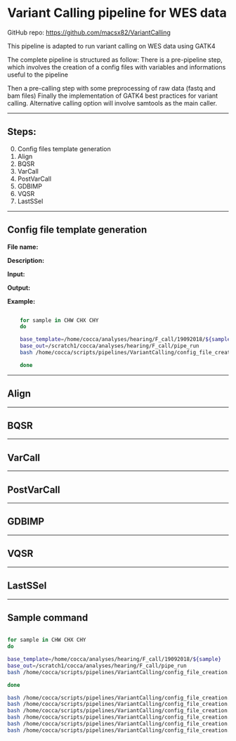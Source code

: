 # Variant Calling pipeline for WES data

GitHub repo: https://github.com/macsx82/VariantCalling

This pipeline is adapted to run variant calling on WES data using GATK4

The complete pipeline is structured as follow:
There is a pre-pipeline step, which involves the creation of a config files with variables and informations useful to the pipeline

Then a pre-calling step with some preprocessing of raw data (fastq and bam files)
Finally the implementation of GATK4 best practices for variant calling.
Alternative calling option will involve samtools as the main caller.


---------------------------------------------------------------------------
## Steps:

0. Config files template generation
1. Align
2. BQSR
3. VarCall
4. PostVarCall
5. GDBIMP
6. VQSR
7. LastSSel


---------------------------------------------------------------------------
## Config file template generation

**File name:** 

**Description:**

**Input:**

**Output:**

**Example:**

```bash

    for sample in CHW CHX CHY
    do 

    base_template=/home/cocca/analyses/hearing/F_call/19092018/${sample}
    base_out=/scratch1/cocca/analyses/hearing/F_call/pipe_run
    bash /home/cocca/scripts/pipelines/VariantCalling/config_file_creation.sh -t ${base_template} -o ${base_out} -s ${sample} -v -m massimiliano.cocca@burlo.trieste.it -i /scratch1/cocca/analyses/hearing/Ferrua_call/${sample}/4.fastq_post

    done

```

---------------------------------------------------------------------------
## Align

---------------------------------------------------------------------------
## BQSR

---------------------------------------------------------------------------
## VarCall

---------------------------------------------------------------------------
## PostVarCall
---------------------------------------------------------------------------
## GDBIMP

---------------------------------------------------------------------------
## VQSR

---------------------------------------------------------------------------
## LastSSel


---------------------------------------------------------------------------
## Sample command

```bash

for sample in CHW CHX CHY
do 

base_template=/home/cocca/analyses/hearing/F_call/19092018/${sample}
base_out=/scratch1/cocca/analyses/hearing/F_call/pipe_run
bash /home/cocca/scripts/pipelines/VariantCalling/config_file_creation.sh -t ${base_template} -o ${base_out} -s ${sample} -v -m massimiliano.cocca@burlo.trieste.it -i /scratch1/cocca/analyses/hearing/Ferrua_call/${sample}/4.fastq_post

done

bash /home/cocca/scripts/pipelines/VariantCalling/config_file_creation.sh -t ${base_template} -o ${base_out} -s ${sample} -b -m massimiliano.cocca@burlo.trieste.it -i /scratch1/cocca/analyses/hearing/Ferrua_call/${sample}/4.fastq_post
bash /home/cocca/scripts/pipelines/VariantCalling/config_file_creation.sh -t ${base_template} -o ${base_out} -s ${sample} -w -m massimiliano.cocca@burlo.trieste.it -i /scratch1/cocca/analyses/hearing/Ferrua_call/${sample}/4.fastq_post
bash /home/cocca/scripts/pipelines/VariantCalling/config_file_creation.sh -t ${base_template} -o ${base_out} -s ${sample} -p -m massimiliano.cocca@burlo.trieste.it -i /scratch1/cocca/analyses/hearing/Ferrua_call/${sample}/4.fastq_post
bash /home/cocca/scripts/pipelines/VariantCalling/config_file_creation.sh -t ${base_template} -o ${base_out} -s ${sample} -g -m massimiliano.cocca@burlo.trieste.it -i /scratch1/cocca/analyses/hearing/Ferrua_call/${sample}/4.fastq_post
bash /home/cocca/scripts/pipelines/VariantCalling/config_file_creation.sh -t ${base_template} -o ${base_out} -s ${sample} -q -m massimiliano.cocca@burlo.trieste.it -i /scratch1/cocca/analyses/hearing/Ferrua_call/${sample}/4.fastq_post
bash /home/cocca/scripts/pipelines/VariantCalling/config_file_creation.sh -t ${base_template} -o ${base_out} -s ${sample} -l -m massimiliano.cocca@burlo.trieste.it -i /scratch1/cocca/analyses/hearing/Ferrua_call/${sample}/4.fastq_post


```
